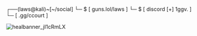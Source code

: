 ┌──(laws@kali)~[~/social]
└─ $ [ guns.lol/laws ]
 └─ $ [ discord [+] 1ggv. ]
  └─ [ .gg/ccourt ]

![healbanner_jI1cRmLX](https://github.com/lawszs/lawszs/assets/109925821/7c50ef7a-f653-42e7-a9e1-8e0e42e3d5e9)
 
